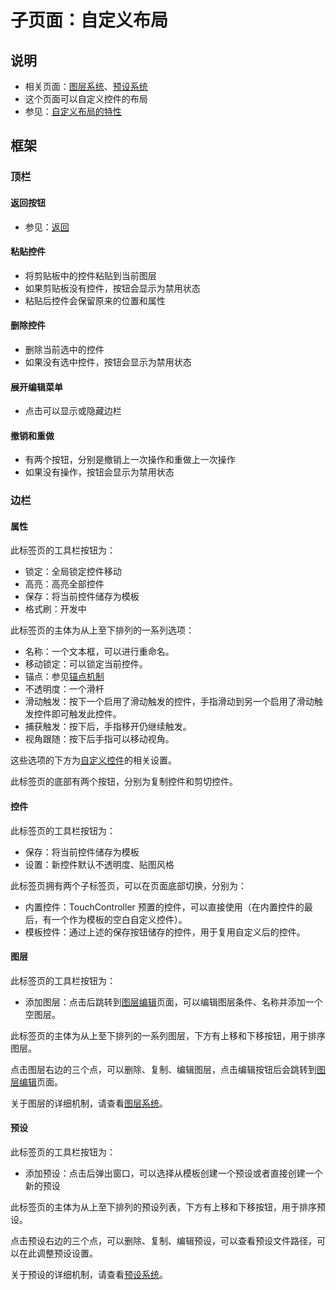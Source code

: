 # 子页面：自定义布局

## 说明

- 相关页面：[图层系统](../../../../mechanism/custom-layout/layer-system.md)、[预设系统](../../../../mechanism/custom-layout/preset-system.md)
- 这个页面可以自定义控件的布局
- 参见：[自定义布局的特性](../../../../feature/custom-layout)

## 框架

### 顶栏

#### 返回按钮

- 参见：[返回](../../interface-frame.md#返回)

#### 粘贴控件

- 将剪贴板中的控件粘贴到当前图层
- 如果剪贴板没有控件，按钮会显示为禁用状态
- 粘贴后控件会保留原来的位置和属性

#### 删除控件

- 删除当前选中的控件
- 如果没有选中控件，按钮会显示为禁用状态

#### 展开编辑菜单

- 点击可以显示或隐藏边栏

#### 撤销和重做

- 有两个按钮，分别是撤销上一次操作和重做上一次操作
- 如果没有操作，按钮会显示为禁用状态

### 边栏

#### 属性

此标签页的工具栏按钮为：

- 锁定：全局锁定控件移动
- 高亮：高亮全部控件
- 保存：将当前控件储存为模板
- 格式刷：开发中

此标签页的主体为从上至下排列的一系列选项：

- 名称：一个文本框，可以进行重命名。
- 移动锁定：可以锁定当前控件。
- 锚点：参见[锚点机制](../../../../mechanism/anchor-mechanism.md)
- 不透明度：一个滑杆
- 滑动触发：按下一个启用了滑动触发的控件，手指滑动到另一个启用了滑动触发控件即可触发此控件。
- 捕获触发：按下后，手指移开仍继续触发。
- 视角跟随：按下后手指可以移动视角。

这些选项的下方为[自定义控件](../../../../mechanism/custom-widget.md)的相关设置。

此标签页的底部有两个按钮，分别为复制控件和剪切控件。

#### 控件

此标签页的工具栏按钮为：

- 保存：将当前控件储存为模板
- 设置：新控件默认不透明度、贴图风格

此标签页拥有两个子标签页，可以在页面底部切换，分别为：

- 内置控件：TouchController 预置的控件，可以直接使用（在内置控件的最后，有一个作为模板的空白自定义控件）。
- 模板控件：通过上述的保存按钮储存的控件，用于复用自定义后的控件。

#### 图层

此标签页的工具栏按钮为：

- 添加图层：点击后跳转到[图层编辑](../../../../mechanism/custom-layout/layer-system#图层编辑)页面，可以编辑图层条件、名称并添加一个空图层。

此标签页的主体为从上至下排列的一系列图层，下方有上移和下移按钮，用于排序图层。

点击图层右边的三个点，可以删除、复制、编辑图层，点击编辑按钮后会跳转到[图层编辑](../../../../mechanism/custom-layout/layer-system#图层编辑)页面。

关于图层的详细机制，请查看[图层系统](../../../../mechanism/custom-layout/layer-system.md)。

#### 预设

此标签页的工具栏按钮为：

- 添加预设：点击后弹出窗口，可以选择从模板创建一个预设或者直接创建一个新的预设

此标签页的主体为从上至下排列的预设列表，下方有上移和下移按钮，用于排序预设。

点击预设右边的三个点，可以删除、复制、编辑预设，可以查看预设文件路径，可以在此调整预设设置。

关于预设的详细机制，请查看[预设系统](../../../../mechanism/custom-layout/preset-system.md)。
